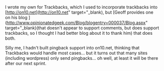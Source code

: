 I wrote my own for Trackbacks, which I used to incorporate trackbacks into [http://on10.net](http://on10.net" target="_blank), but [Geoff provides one on his blog ](http://www.opinionatedgeek.com/Blog/blogentry=000037/Blog.aspx" target="_blank)(that doesn't appear to support comments, but does support trackbacks, so I thought I had better blog about it to thank him) that does both.

Silly me, I hadn't built pingback support into on10.net, thinking that Trackbacks would handle most cases... but it turns out that many sites (including wordpress) only send pingbacks... oh well, at least it will be there after our next sprint.